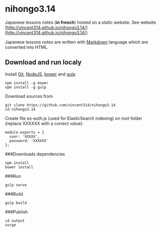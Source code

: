 nihongo3.14
===========

Japanese lessons notes (**in french**) hosted on a static website. See website [http://vincent314.github.io/nihongo3.14/](http://vincent314.github.io/nihongo3.14/)

Japanese lessons notes are written with [Markdown](http://daringfireball.net/projects/markdown/syntax) language which are
converted into HTML.

Download and run localy
-------------------

Install [Git](http://git-scm.com/), [NodeJS](http://nodejs.org/), [bower](http://bower.io/) and [gulp](http://gruntjs.com/)

    npm install -g bower
    npm install -g gulp

Download sources from 

    git clone https://github.com/vincent314/nihongo3.14
    cd nihongo3.14
    
Create file es-auth.js (used for ElasticSearch indexing) on root folder (replace XXXXXX with a correct value):

    module.exports = {
      user: 'XXXXX',
      password: 'XXXXXX'
    };
    
###Downloads dependencies

    npm install
    bower install

###Run
    
    gulp serve
    
###Build

    gulp build
    
###Publish

    cd output
    surge

